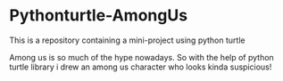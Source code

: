 # Pythonturtle-AmongUs
This is a repository containing a mini-project using python turtle

Among us is so much of the hype nowadays. So with the help of python turtle library i drew an among us character who looks kinda suspicious! 

